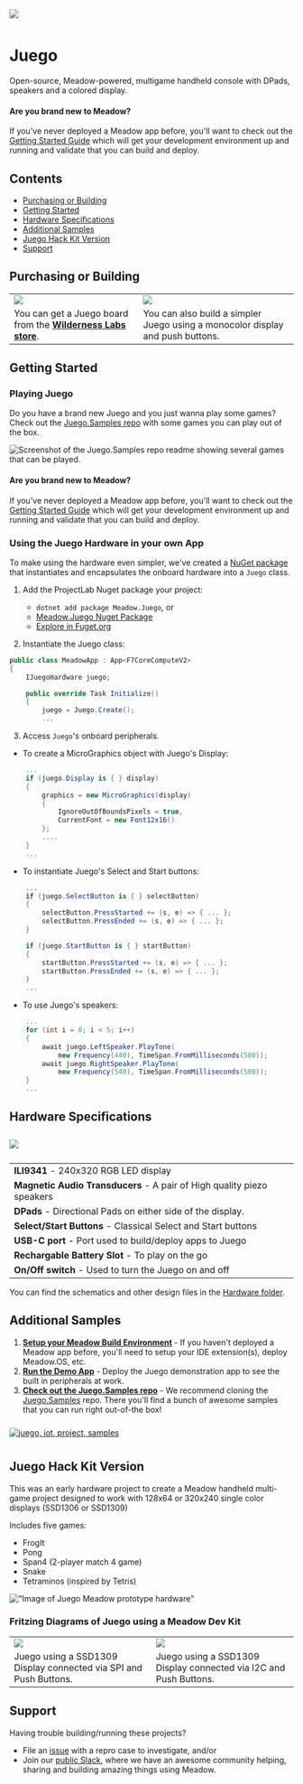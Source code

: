 <img src="Design/banner.jpg" style="margin-bottom:10px" />

# Juego

Open-source, Meadow-powered, multigame handheld console with DPads, speakers and a colored display.

#### Are you brand new to Meadow?

If you've never deployed a Meadow app before, you'll want to check out the [Getting Started Guide](https://developer.wildernesslabs.co/Meadow/Getting_Started/) which will get your development environment up and running and validate that you can build and deploy.

## Contents
* [Purchasing or Building](#purchasing-or-building)
* [Getting Started](#getting-started)
* [Hardware Specifications](#hardware-specifications)
* [Additional Samples](#additional-samples)
* [Juego Hack Kit Version](#juego-hack-kit-version)
* [Support](#support)

## Purchasing or Building

<table width="100%">
    <tr>
        <td>
            <img src="Design/juego-store.jpg" />
        </td>
        <td>
            <img src="Design/juego-hackkit.jpg" /> 
        </td>
    </tr>
    <tr>
        <td>
            You can get a Juego board from the <strong><a href="https://store.wildernesslabs.co/collections/frontpage/products/juego">Wilderness Labs store</a></strong>.
        </td>
        <td> 
            You can also build a simpler Juego using a monocolor display and push buttons.
        </td>
    </tr>
</table>

## Getting Started

### Playing Juego

Do you have a brand new Juego and you just wanna play some games? Check out the [Juego.Samples repo](https://github.com/WildernessLabs/Juego.Samples) with some games you can play out of the box.

![Screenshot of the Juego.Samples repo readme showing several games that can be played.](Juego.Samples_Screenshot.png)

#### Are you brand new to Meadow?

If you've never deployed a Meadow app before, you'll want to check out the [Getting Started Guide](https://developer.wildernesslabs.co/Meadow/Getting_Started/) which will get your development environment up and running and validate that you can build and deploy.

### Using the Juego Hardware in your own App

To make using the hardware even simpler, we've created a [NuGet package](https://www.nuget.org/packages/Meadow.Juego) that instantiates and encapsulates the onboard hardware into a `Juego` class.

1. Add the ProjectLab Nuget package your project: 
    - `dotnet add package Meadow.Juego`, or
    - [Meadow.Juego Nuget Package](https://www.nuget.org/packages/Meadow.Juego)
    - [Explore in Fuget.org](https://www.fuget.org/packages/Meadow.Juego/0.1.0/lib/netstandard2.1/Juego.dll/Meadow.Devices/Juego)

2. Instantiate the Juego class:
```csharp
public class MeadowApp : App<F7CoreComputeV2>
{
    IJuegoHardware juego;

    public override Task Initialize()
    {
        juego = Juego.Create();
        ...
```

3. Access `Juego`'s onboard peripherals.

- To create a MicroGraphics object with Juego's Display:
```csharp
    ...
    if (juego.Display is { } display)
    {
        graphics = new MicroGraphics(display)
        {
            IgnoreOutOfBoundsPixels = true,
            CurrentFont = new Font12x16()
        };
        ....
    }
    ...
```

- To instantiate Juego's Select and Start buttons:
```csharp
    ...
    if (juego.SelectButton is { } selectButton)
    {
        selectButton.PressStarted += (s, e) => { ... };
        selectButton.PressEnded += (s, e) => { ... };
    }

    if (juego.StartButton is { } startButton)
    {
        startButton.PressStarted += (s, e) => { ... };
        startButton.PressEnded += (s, e) => { ... };
    }
    ...
```
- To use Juego's speakers:
```csharp
    ...
    for (int i = 0; i < 5; i++)
    {
        await juego.LeftSpeaker.PlayTone(
            new Frequency(440), TimeSpan.FromMilliseconds(500));
        await juego.RightSpeaker.PlayTone(
            new Frequency(540), TimeSpan.FromMilliseconds(500));
    }
    ...
```



## Hardware Specifications

<img src="Design/juego-specs.jpg" style="margin-top:10px;margin-bottom:10px" />

<table>
    <tr>
        <td><strong>ILI9341</strong> - 240x320 RGB LED display</td>
    </tr>
    <tr>
        <td><strong>Magnetic Audio Transducers</strong> - A pair of High quality piezo speakers</td>
    </tr>
    <tr>
        <td><strong>DPads</strong> - Directional Pads on either side of the display.</td>
    </tr>
    <tr>
        <td><strong>Select/Start Buttons</strong> - Classical Select and Start buttons</td>
    </tr>
    <tr>
        <td><strong>USB-C port</strong> - Port used to build/deploy apps to Juego</td>
    </tr>
    <tr>
        <td><strong>Rechargable Battery Slot</strong> - To play on the go</td>
    </tr>
    <tr>
        <td><strong>On/Off switch</strong> - Used to turn the Juego on and off</td>
    </tr>
</table>

You can find the schematics and other design files in the [Hardware folder](Source/Hardware).

## Additional Samples

1. **[Setup your Meadow Build Environment](http://developer.wildernesslabs.co/Meadow/Getting_Started/Deploying_Meadow/)** - If you haven't deployed a Meadow app before, you'll need to setup your IDE extension(s), deploy Meadow.OS, etc.
2. **[Run the Demo App](Source/Juego_Demo/)** - Deploy the Juego demonstration app to see the built in peripherals at work.
3. **[Check out the Juego.Samples repo](https://github.com/WildernessLabs/Juego.Samples)** - We recommend cloning the [Juego.Samples](https://github.com/WildernessLabs/Juego.Samples) repo. There you'll find a bunch of awesome samples that you can run right out-of-the box! 
<a href="https://github.com/WildernessLabs/Juego.Samples">
    <img src="Design/juego-samples.png" alt="juego, iot, project, samples" style="margin-top:10px;margin-bottom:10px" />
</a>

## Juego Hack Kit Version

This was an early hardware project to create a Meadow handheld multi-game project designed to work with 128x64 or 320x240 single color displays (SSD1306 or SSD1309)

Includes five games:

- FrogIt
- Pong
- Span4 (2-player match 4 game)
- Snake
- Tetraminos (inspired by Tetris)

!["Image of Juego Meadow prototype hardware"](Design/juego-ping-pong.jpg)

### Fritzing Diagrams of Juego using a Meadow Dev Kit

<table width="100%">
    <tr>
        <td>
            <img src="Design/juego_spi_fritzing.png" />
        </td>
        <td>
            <img src="Design/juego_i2c_fritzing.png" /> 
        </td>
    </tr>
    <tr>
        <td>
            Juego using a SSD1309 Display connected via SPI and Push Buttons.
        </td>
        <td> 
            Juego using a SSD1309 Display connected via I2C and Push Buttons.
        </td>
    </tr>
</table>

## Support

Having trouble building/running these projects? 
* File an [issue](https://github.com/WildernessLabs/Meadow.Desktop.Samples/issues) with a repro case to investigate, and/or
* Join our [public Slack](http://slackinvite.wildernesslabs.co/), where we have an awesome community helping, sharing and building amazing things using Meadow.